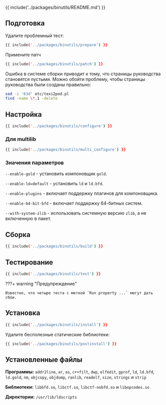 {{ include('../packages/binutils/README.md') }}

## Подготовка

Удалите проблемный тест:

```bash 
{{ include('../packages/binutils/prepare') }}
```

Примените патч 
```bash 
{{ include('../packages/binutils/patch') }}
```

<!-- temp solution TODO: Remove in next versions -->
Ошибка в системе сборки приводит к тому, что страницы руководства становятся пустыми. Можно обойти проблему, чтобы страницы руководства были созданы правильно:

```bash
sed -i '63d' etc/texi2pod.pl
find -name \*.1 -delete
```

## Настройка

```bash 
{{ include('../packages/binutils/configure') }}
```

### Для multilib

```bash 
{{ include('../packages/binutils/multi_configure') }}
```

### Значения параметров

`--enable-gold` - установить компоновщик `gold`.

`--enable-ld=default` - установить `ld` и `ld.bfd`.

`--enable-plugins` - включает поддержку плагинов для компоновщика.

`--enable-64-bit-bfd` - включает поддержку 64-битных систем.

`--with-system-zlib` - использовать системную версию `zlib`, а не включенную в пакет.

## Сборка

```bash 
{{ include('../packages/binutils/build') }}
```

## Тестирование

```bash 
{{ include('../packages/binutils/test') }}
```

???+ warning "Предупреждение"
	
	Известно, что четыре теста с меткой `Run property ...` могут дать сбои.

## Установка

```bash 
{{ include('../packages/binutils/install') }}
```

Удалите бесполезные статические библиотеки:

```bash 
{{ include('../packages/binutils/postinstall') }}
```

## Установленные файлы

**Программы:** `addr2line`, `ar`, `as`, `c++filt`, `dwp`, `elfedit`, `gprof`, `ld`, `ld.bfd`, `ld.gold`, `nm`, `objcopy`, `objdump`, `ranlib`, `readelf`, `size`, `strings` и `strip`

**Библиотеки:** `libbfd.so`, `libctf.so`, `libctf-nobfd.so` и `libopcodes.so`

**Директории:** `/usr/lib/ldscripts`

